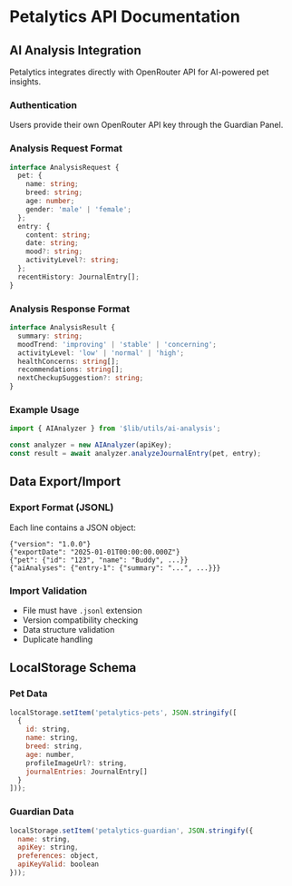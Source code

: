 # Petalytics API Documentation

## AI Analysis Integration

Petalytics integrates directly with OpenRouter API for AI-powered pet insights.

### Authentication
Users provide their own OpenRouter API key through the Guardian Panel.

### Analysis Request Format
```typescript
interface AnalysisRequest {
  pet: {
    name: string;
    breed: string;
    age: number;
    gender: 'male' | 'female';
  };
  entry: {
    content: string;
    date: string;
    mood?: string;
    activityLevel?: string;
  };
  recentHistory: JournalEntry[];
}
```

### Analysis Response Format

```typescript
interface AnalysisResult {
  summary: string;
  moodTrend: 'improving' | 'stable' | 'concerning';
  activityLevel: 'low' | 'normal' | 'high';
  healthConcerns: string[];
  recommendations: string[];
  nextCheckupSuggestion?: string;
}
```

### Example Usage

```javascript
import { AIAnalyzer } from '$lib/utils/ai-analysis';

const analyzer = new AIAnalyzer(apiKey);
const result = await analyzer.analyzeJournalEntry(pet, entry);
```

## Data Export/Import

### Export Format (JSONL)

Each line contains a JSON object:

```jsonl
{"version": "1.0.0"}
{"exportDate": "2025-01-01T00:00:00.000Z"}
{"pet": {"id": "123", "name": "Buddy", ...}}
{"aiAnalyses": {"entry-1": {"summary": "...", ...}}}
```

### Import Validation

* File must have `.jsonl` extension
* Version compatibility checking
* Data structure validation
* Duplicate handling

## LocalStorage Schema

### Pet Data

```javascript
localStorage.setItem('petalytics-pets', JSON.stringify([
  {
    id: string,
    name: string,
    breed: string,
    age: number,
    profileImageUrl?: string,
    journalEntries: JournalEntry[]
  }
]));
```

### Guardian Data

```javascript
localStorage.setItem('petalytics-guardian', JSON.stringify({
  name: string,
  apiKey: string,
  preferences: object,
  apiKeyValid: boolean
}));
```